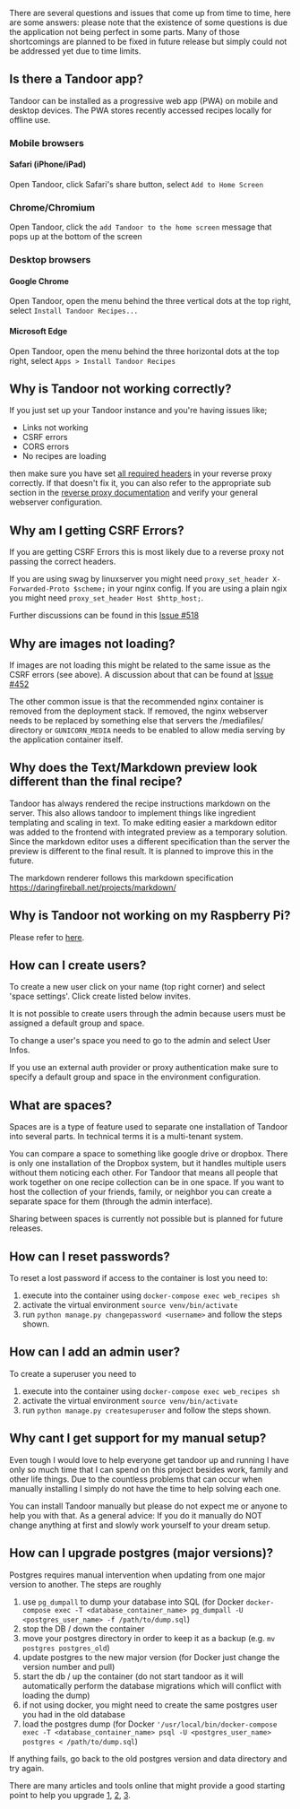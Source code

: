 There are several questions and issues that come up from time to time, here are some answers:
please note that the existence of some questions is due the application not being perfect in some parts. 
Many of those shortcomings are planned to be fixed in future release but simply could not be addressed yet due to time limits.

## Is there a Tandoor app?
Tandoor can be installed as a progressive web app (PWA) on mobile and desktop devices. The PWA stores recently accessed recipes locally for offline use.

### Mobile browsers

#### Safari (iPhone/iPad)
Open Tandoor, click Safari's share button, select `Add to Home Screen`

### Chrome/Chromium
Open Tandoor, click the `add Tandoor to the home screen` message that pops up at the bottom of the screen

### Desktop browsers

#### Google Chrome 
Open Tandoor, open the menu behind the three vertical dots at the top right, select `Install Tandoor Recipes...`

#### Microsoft Edge
Open Tandoor, open the menu behind the three horizontal dots at the top right, select `Apps > Install Tandoor Recipes`

## Why is Tandoor not working correctly?
If you just set up your Tandoor instance and you're having issues like;

- Links not working
- CSRF errors
- CORS errors
- No recipes are loading

then make sure you have set [all required headers](install/docker.md#required-headers) in your reverse proxy correctly.
If that doesn't fix it, you can also refer to the appropriate sub section in the [reverse proxy documentation](install/docker.md#reverse-proxy) and verify your general webserver configuration.

## Why am I getting CSRF Errors?
If you are getting CSRF Errors this is most likely due to a reverse proxy not passing the correct headers.

If you are using swag by linuxserver you might need `proxy_set_header X-Forwarded-Proto $scheme;` in your nginx config.
If you are using a plain ngix you might need `proxy_set_header Host $http_host;`.

Further discussions can be found in this [Issue #518](https://github.com/vabene1111/recipes/issues/518)

## Why are images not loading?
If images are not loading this might be related to the same issue as the CSRF errors (see above). 
A discussion about that can be found at [Issue #452](https://github.com/vabene1111/recipes/issues/452)

The other common issue is that the recommended nginx container is removed from the deployment stack. 
If removed, the nginx webserver needs to be replaced by something else that servers the /mediafiles/ directory or 
`GUNICORN_MEDIA` needs to be enabled to allow media serving by the application container itself.


## Why does the Text/Markdown preview look different than the final recipe?

Tandoor has always rendered the recipe instructions markdown on the server. This also allows tandoor to implement things like ingredient templating and scaling in text.
To make editing easier a markdown editor was added to the frontend with integrated preview as a temporary solution. Since the markdown editor uses a different 
specification than the server the preview is different to the final result. It is planned to improve this in the future. 

The markdown renderer follows this markdown specification https://daringfireball.net/projects/markdown/

## Why is Tandoor not working on my Raspberry Pi?

Please refer to [here](install/docker.md#setup-issues-on-raspberry-pi).

## How can I create users?
To create a new user click on your name (top right corner) and select 'space settings'. Click create listed below invites.

It is not possible to create users through the admin because users must be assigned a default group and space.

To change a user's space you need to go to the admin and select User Infos. 

If you use an external auth provider or proxy authentication make sure to specify a default group and space in the 
environment configuration.

## What are spaces?
Spaces are is a type of feature used to separate one installation of Tandoor into several parts. 
In technical terms it is a multi-tenant system.

You can compare a space to something like google drive or dropbox. 
There is only one installation of the Dropbox system, but it handles multiple users without them noticing each other.
For Tandoor that means all people that work together on one recipe collection can be in one space. 
If you want to host the collection of your friends, family, or neighbor you can create a separate space for them (through the admin interface).

Sharing between spaces is currently not possible but is planned for future releases.

## How can I reset passwords?
To reset a lost password if access to the container is lost you need to:

1. execute into the container using `docker-compose exec web_recipes sh`
2. activate the virtual environment `source venv/bin/activate`
3. run `python manage.py changepassword <username>` and follow the steps shown.

## How can I add an admin user?
To create a superuser you need to 

1. execute into the container using `docker-compose exec web_recipes sh`
2. activate the virtual environment `source venv/bin/activate`
3. run `python manage.py createsuperuser` and follow the steps shown.


## Why cant I get support for my manual setup?
Even tough I would love to help everyone get tandoor up and running I have only so much time 
that I can spend on this project besides work, family and other life things. 
Due to the countless problems that can occur when manually installing I simply do not have 
the time to help solving each one. 

You can install Tandoor manually but please do not expect me or anyone to help you with that. 
As a general advice: If you do it manually do NOT change anything at first and slowly work yourself 
to your dream setup.

## How can I upgrade postgres (major versions)?
Postgres requires manual intervention when updating from one major version to another. The steps are roughly

1. use `pg_dumpall` to dump your database into SQL (for Docker `docker-compose exec -T <database_container_name> pg_dumpall -U <postgres_user_name> -f /path/to/dump.sql`)
2. stop the DB / down the container
3. move your postgres directory in order to keep it as a backup (e.g. `mv postgres postgres_old`)
4. update postgres to the new major version (for Docker just change the version number and pull)
5. start the db / up the container (do not start tandoor as it will automatically perform the database migrations which will conflict with loading the dump)
6. if not using docker, you might need to create the same postgres user you had in the old database
7. load the postgres dump (for Docker `'/usr/local/bin/docker-compose exec -T <database_container_name> psql -U <postgres_user_name> postgres < /path/to/dump.sql`)

If anything fails, go back to the old postgres version and data directory and try again. 

There are many articles and tools online that might provide a good starting point to help you upgrade [1](https://thomasbandt.com/postgres-docker-major-version-upgrade), [2](https://github.com/tianon/docker-postgres-upgrade), [3](https://github.com/vabene1111/DockerPostgresBackups). 